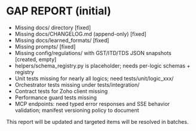 # GAP REPORT (initial)

- Missing docs/ directory [fixed]
- Missing docs/CHANGELOG.md (append-only) [fixed]
- Missing docs/learned_formats/ [fixed]
- Missing prompts/ [fixed]
- Missing config/regulations/ with GST/ITD/TDS JSON snapshots [created, empty]
- helpers/schema_registry.py is placeholder; needs per-logic schemas + registry
- Unit tests missing for nearly all logics; need tests/unit/logic_xxx/
- Orchestrator tests missing under tests/integration/
- Contract tests for Zoho client missing
- Performance guard tests missing
- MCP endpoints: need typed error responses and SSE behavior validation; manifest versioning policy to document

This report will be updated and targeted items will be resolved in batches.
